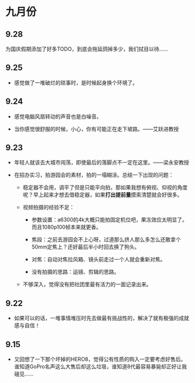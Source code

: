 # 九月份

## 9.28

为国庆假期添加了好多TODO，到底会拖延鸽掉多少，我们拭目以待……

## 9.25

- 感觉做了一堆破烂的琐事时，是时候起身换个环境了。

## 9.24

- 感觉电脑风扇转动的声音也是白噪音。

- 当你感觉很舒服的时候，小心，你有可能正在走下坡路。——艾跃进教授

## 9.23

- 年轻人就该去大城市闯荡，即使最后的落脚点不一定在这里。——梁永安教授

- 在招办实习，拍游园会的素材，拍的一塌糊涂。总结一下出现的问题：
  
    - 稳定器不会用，调平了但是只能平向拍，那如果我想有俯视、仰视的角度呢？早上起来才想去借稳定器，如果**打出提前量**摸索清楚就会好很多。
  
    - 视频拍摄的经验不足：
      
        - 参数设置：a6300的4k大概只能拍固定机位吧，果冻效应太明显了。而且1080p100帧本来就更香。
      
        - 焦段：之前去游园会不上心呀，过道那么挤人那么多怎么还敢拿个50mm定焦上？还好最后半小时回去换了狗头。
      
        - 对焦：自动对焦拉风箱、镜头前走过一个人就会重新对焦。
      
        - 没有拍摄的思路：运镜、剪辑的思路。
  
    - 不够深入，觉得没有把社团里最有活力的一面记录出来。

## 9.22

- 如果可以的话，一堆事情堆压时先去做最有挑战性的，解决了就有极强的成就感与自信！

## 9.15

- 又回想了一下那个坏掉的HERO8，觉得公有性质的购入一定要考虑好售后。谁知道GoPro名声这么大售后却这么垃圾，谁知道8代最容易暴毙却正好让我碰见……
